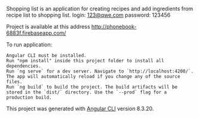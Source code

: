 Shopping list is an application for creating recipes and add ingredients from recipe list to shopping list. login: 123@qwe.com password: 123456

Project is available at this address http://phonebook-6883f.firebaseapp.com/

To run application:

    Angular CLI must be installed.
    Run "npm install" inside this project folder to install all dependencies.
    Run `ng serve` for a dev server. Navigate to `http://localhost:4200/`. The app will automatically reload if you change any of the source files.
    Run `ng build` to build the project. The build artifacts will be stored in the `dist/` directory. Use the `--prod` flag for a production build.

This project was generated with [Angular CLI](https://github.com/angular/angular-cli) version 8.3.20.
